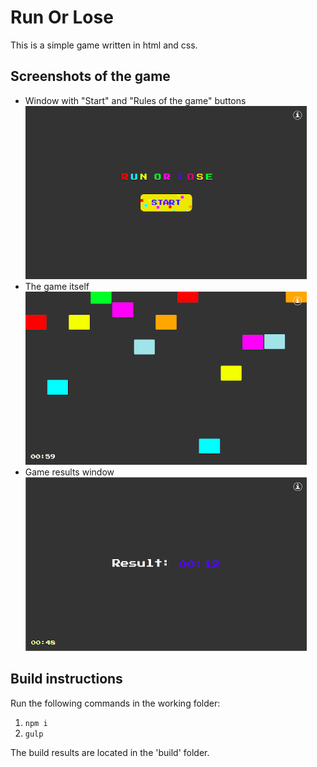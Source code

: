# Run Or Lose

This is a simple game written in html and css.

## Screenshots of the game

- Window with "Start" and "Rules of the game" buttons  
    ![demo-00][demo-00]
- The game itself  
    ![demo-01][demo-01]
- Game results window  
    ![demo-02][demo-02]

## Build instructions

Run the following commands in the working folder:

1. ` npm i `
2. ` gulp `

The build results are located in the 'build' folder.



[demo-00]: public/demo-00.png "Screenshot of the game"
[demo-01]: public/demo-01.png "Screenshot of the game"
[demo-02]: public/demo-02.png "Screenshot of the game"
